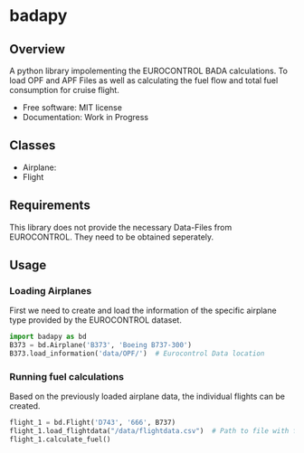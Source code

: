 # badapy


## Overview
A python library impolementing the EUROCONTROL BADA calculations. To load OPF and APF Files as well as calculating the fuel flow and total fuel consumption for cruise flight.

- Free software: MIT license
- Documentation: Work in Progress

## Classes

- Airplane: 
- Flight

## Requirements

This library does not provide the necessary Data-Files from EUROCONTROL. They need to be obtained seperately.


## Usage


### Loading Airplanes
First we need to create and load the information of the specific airplane type provided by the EUROCONTROL dataset.
```python
import badapy as bd
B373 = bd.Airplane('B373', 'Boeing B737-300')
B373.load_information('data/OPF/')  # Eurocontrol Data location

```

### Running fuel calculations
Based on the previously loaded airplane data, the individual flights can be created.
```python
flight_1 = bd.Flight('D743', '666', B737)
flight_1.load_flightdata("/data/flightdata.csv")  # Path to file with flight data
flight_1.calculate_fuel() 

```